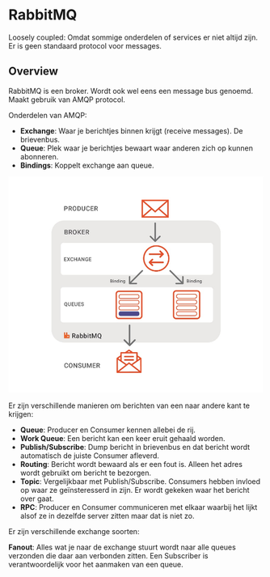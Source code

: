 # RabbitMQ

Loosely coupled: Omdat sommige onderdelen of services er niet altijd zijn.
Er is geen standaard protocol voor messages.

## Overview

RabbitMQ is een broker. Wordt ook wel eens een message bus genoemd. Maakt gebruik van AMQP protocol.

Onderdelen van AMQP:

- **Exchange**: Waar je berichtjes binnen krijgt (receive messages). De brievenbus.
- **Queue**: Plek waar je berichtjes bewaart waar anderen zich op kunnen abonneren.
- **Bindings**: Koppelt exchange aan queue.

![RabbitMQ overview](/images/rabbitmq-overview.jpg)

Er zijn verschillende manieren om berichten van een naar andere kant te krijgen:

- **Queue**: Producer en Consumer kennen allebei de rij.
- **Work Queue**: Een bericht kan een keer eruit gehaald worden.
- **Publish/Subscribe**: Dump bericht in brievenbus en dat bericht wordt automatisch de juiste Consumer afleverd.
- **Routing**: Bericht wordt bewaard als er een fout is. Alleen het adres wordt gebruikt om bericht te bezorgen.
- **Topic**: Vergelijkbaar met Publish/Subscribe. Consumers hebben invloed op waar ze geïnsteresserd in zijn. Er wordt gekeken waar het bericht over gaat.
- **RPC**: Producer en Consumer communiceren met elkaar waarbij het lijkt alsof ze in dezelfde server zitten maar dat is niet zo.

Er zijn verschillende exchange soorten:

**Fanout**: Alles wat je naar de exchange stuurt wordt naar alle queues verzonden die daar aan verbonden zitten. Een Subscriber is verantwoordelijk voor het aanmaken van een queue.

